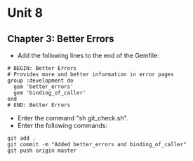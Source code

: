 # Unit 8
## Chapter 3: Better Errors

* Add the following lines to the end of the Gemfile:
```
# BEGIN: Better Errors
# Provides more and better information in error pages
group :development do
  gem 'better_errors'
  gem 'binding_of_caller'
end
# END: Better Errors
```
* Enter the command "sh git_check.sh".
* Enter the following commands:
```
git add .
git commit -m "Added better_errors and binding_of_caller"
git push origin master
```
